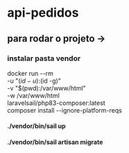 
 # api-pedidos


## para rodar o projeto ->

### instalar pasta vendor 
docker run --rm \
    -u "$(id -u):$(id -g)" \
    -v "$(pwd):/var/www/html" \
    -w /var/www/html \
    laravelsail/php83-composer:latest \
    composer install --ignore-platform-reqs


#### ./vendor/bin/sail up
#### ./vendor/bin/sail artisan migrate
